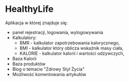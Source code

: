 # HealthyLife

Aplikacja w której znajduje się:
* panel rejestracji, logowania, wylogowywania
* Kalkulatory: 
  * BMR - kalkulator zapotrzebowania kalorycznego,
  * BMI - kalkulator który oblicza wskaźnik masy ciała,
  * KALORIE - kalkulator kalorii i wartości odżywczych,
* Baza Kalorii
* Baza produktów
* Blog o temacie "Zdrowy Styl Życia"
* Możliwość komentowania artykułów
  
